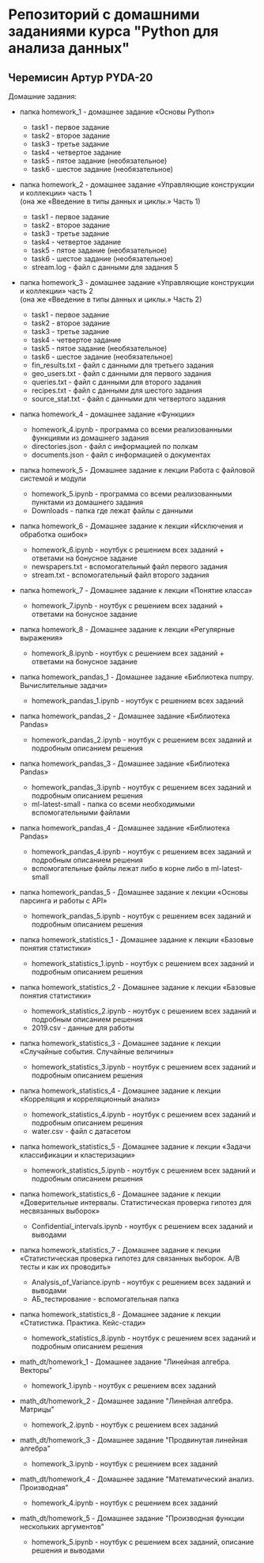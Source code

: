# Репозиторий с домашними заданиями курса "Python для анализа данных"

## Черемисин Артур PYDA-20

Домашние задания:

* папка homework_1 - домашнее задание «Основы Python»
     * task1 - первое задание
     * task2 - второе задание
     * task3 - третье задание
     * task4 - четвертое задание
     * task5 - пятое задание (необязательное)
     * task6 - шестое задание (необязательное)

* папка homework_2 - домашнее задание «Управляющие конструкции и коллекции» часть 1  
(она же «Введение в типы данных и циклы.» Часть 1)
     * task1 - первое задание
     * task2 - второе задание
     * task3 - третье задание
     * task4 - четвертое задание
     * task5 - пятое задание (необязательное)
     * task6 - шестое задание (необязательное)
     * stream.log - файл с данными для задания 5
     
* папка homework_3 - домашнее задание «Управляющие конструкции и коллекции» часть 2  
(она же «Введение в типы данных и циклы.» Часть 2)
     * task1 - первое задание
     * task2 - второе задание
     * task3 - третье задание
     * task4 - четвертое задание
     * task5 - пятое задание (необязательное)
     * task6 - шестое задание (необязательное)
     * fin_results.txt - файл с данными для третьего задания
     * geo_users.txt - файл с данными для первого задания
     * queries.txt - файл с данными для второго задания
     * recipes.txt - файл с данными для шестого задания
     * source_stat.txt - файл с данными для четвертого задания
     
* папка homework_4 - домашнее задание «Функции» 
    * homework_4.ipynb - программа со всеми реализованными функциями из домашнего задания
    * directories.json - файл с информацией по полкам
    * documents.json - файл с информацией о документах
    
* папка homework_5 - Домашнее задание к лекции Работа с файловой системой и модули
    * homework_5.ipynb - программа со всеми реализованными пунктами из домашнего задания
    * Downloads - папка где лежат файлы с данными
    
* папка homework_6 - Домашнее задание к лекции «Исключения и обработка ошибок»
    * homework_6.ipynb - ноутбук с решением всех заданий + ответами на бонусное задание
    * newspapers.txt - вспомогательный файл первого задания
    * stream.txt - вспомогательный файл второго задания
    
* папка homework_7 - Домашнее задание к лекции «Понятие класса»
    * homework_7.ipynb - ноутбук с решением всех заданий + ответами на бонусное задание
    
* папка homework_8 - Домашнее задание к лекции «Регулярные выражения»
    * homework_8.ipynb - ноутбук с решением всех заданий + ответами на бонусное задание
    
* папка homework_pandas_1 - Домашнее задание «Библиотека numpy. Вычислительные задачи»
    * homework_pandas_1.ipynb - ноутбук с решением всех заданий
    
* папка homework_pandas_2 - Домашнее задание «Библиотека Pandas»
    * homework_pandas_2.ipynb - ноутбук с решением всех заданий и подробным описанием решения
    
* папка homework_pandas_3 - Домашнее задание «Библиотека Pandas»
    * homework_pandas_3.ipynb - ноутбук с решением всех заданий и подробным описанием решения
    * ml-latest-small - папка со всеми необходимыми вспомогательными файлами
    
* папка homework_pandas_4 - Домашнее задание «Библиотека Pandas»
    * homework_pandas_4.ipynb - ноутбук с решением всех заданий и подробным описанием решения
    * вспомогательные файлы лежат либо в корне либо в ml-latest-small
    
* папка homework_pandas_5 - Домашнее задание к лекции «Основы парсинга и работы с API»
    * homework_pandas_5.ipynb - ноутбук с решением всех заданий и подробным описанием решения
    
* папка homework_statistics_1 - Домашнее задание к лекции «Базовые понятия статистики»
    * homework_statistics_1.ipynb - ноутбук с решением всех заданий и подробным описанием решения

* папка homework_statistics_2 - Домашнее задание к лекции «Базовые понятия статистики»
    * homework_statistics_2.ipynb - ноутбук с решением всех заданий и подробным описанием решения
    * 2019.csv - данные для работы
    
* папка homework_statistics_3 - Домашнее задание к лекции «Случайные события. Случайные величины»
    * homework_statistics_3.ipynb - ноутбук с решением всех заданий и подробным описанием решения
    
* папка homework_statistics_4 - Домашнее задание к лекции «Корреляция и корреляционный анализ»
    * homework_statistics_4.ipynb - ноутбук с решением всех заданий и подробным описанием решения
    * water.csv - файл с датасетом
    
* папка homework_statistics_5 - Домашнее задание к лекции «Задачи классификации и кластеризации»
    * homework_statistics_5.ipynb - ноутбук с решением всех заданий и подробным описанием решения

* папка homework_statistics_6 - Домашнее задание к лекции «Доверительные интервалы. Статистическая проверка гипотез для несвязанных выборок»
    * Confidential_intervals.ipynb - ноутбук с решением всех заданий и выводами
    
* папка homework_statistics_7 - Домашнее задание к лекции «Статистическая проверка гипотез для связанных выборок. A/B тесты и как их проводить»
    * Analysis_of_Variance.ipynb - ноутбук с решением всех заданий и выводами
    * АБ_тестирование - вспомогательная папка
    
* папка homework_statistics_8 - Домашнее задание к лекции «Статистика. Практика. Кейс-стади»
    * homework_statistics_8.ipynb - ноутбук с решением всех заданий и подробным описанием решения

* math_dt/homework_1 - Домашнее задание "Линейная алгебра. Векторы"
    * homework_1.ipynb - ноутбук с решением всех заданий
    
* math_dt/homework_2 - Домашнее задание "Линейная алгебра. Матрицы"
    * homework_2.ipynb - ноутбук с решением всех заданий
    
* math_dt/homework_3 - Домашнее задание "Продвинутая линейная алгебра"
    * homework_3.ipynb - ноутбук с решением всех заданий

* math_dt/homework_4 - Домашнее задание "Математический анализ. Производная"
    * homework_4.ipynb - ноутбук с решением всех заданий
    
* math_dt/homework_5 - Домашнее задание "Производная функции нескольких аргументов"
    * homework_5.ipynb - ноутбук с решением всех заданий, описание решения и выводами
